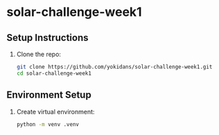 # solar-challenge-week1
## **Setup Instructions**
1. Clone the repo:
   ```bash
   git clone https://github.com/yokidans/solar-challenge-week1.git
   cd solar-challenge-week1

## Environment Setup
1. Create virtual environment:
   ```bash
   python -m venv .venv
   
